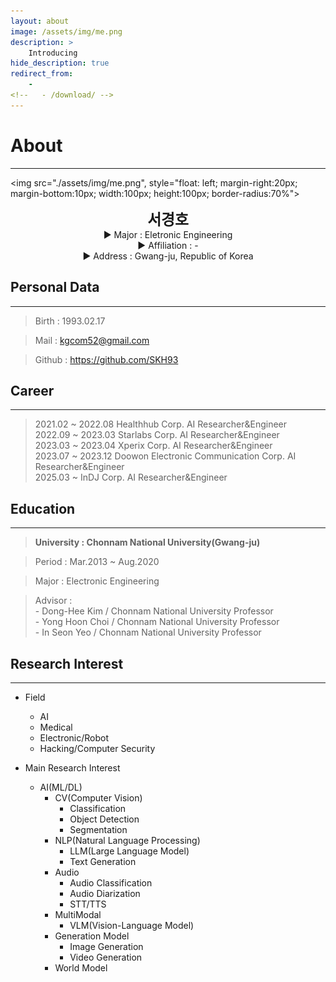 ```yaml
---
layout: about
image: /assets/img/me.png
description: > 
    Introducing
hide_description: true
redirect_from:
    -
<!--   - /download/ -->
---
```


# About

<!--author-->
* * *
<img src="./assets/img/me.png", style="float: left; margin-right:20px; margin-bottom:10px; width:100px; height:100px; border-radius:70%">
<center>
<span style="font-size:170%; font-weight:bold">서경호<br></span>
</center>

<center>
    ▶&nbsp;Major : Eletronic Engineering <br> 
    ▶&nbsp;Affiliation : - <br> 
    ▶&nbsp;Address : Gwang-ju, Republic of Korea <br>
</center>

## Personal Data
---
> Birth : 1993.02.17

> Mail : kgcom52@gmail.com

> Github : <a href="https://github.com/SKH93">https://github.com/SKH93</a>

## Career
---
> 2021.02 ~ 2022.08 Healthhub Corp. AI Researcher&Engineer<br>
> 2022.09 ~ 2023.03 Starlabs Corp. AI Researcher&Engineer<br>
> 2023.03 ~ 2023.04 Xperix Corp. AI Researcher&Engineer<br>
> 2023.07 ~ 2023.12 Doowon Electronic Communication Corp. AI Researcher&Engineer<br>
> 2025.03 ~ InDJ Corp. AI Researcher&Engineer<br>

## Education
---
> **University : Chonnam National University(Gwang-ju)**

> Period : Mar.2013 ~ Aug.2020 

> Major : Electronic Engineering

> Advisor :<br>
    - Dong-Hee Kim / Chonnam National University Professor<br>
    - Yong Hoon Choi / Chonnam National University Professor<br>
    - In Seon Yeo / Chonnam National University Professor<br>

## Research Interest
---
* Field
    + AI
    + Medical
    + Electronic/Robot
    + Hacking/Computer Security

* Main Research Interest
    + AI(ML/DL)
        + CV(Computer Vision)
            + Classification
            + Object Detection
            + Segmentation
        + NLP(Natural Language Processing)
            + LLM(Large Language Model)
            + Text Generation
        + Audio
            + Audio Classification
            + Audio Diarization
            + STT/TTS
        + MultiModal
            + VLM(Vision-Language Model)
        + Generation Model
            + Image Generation
            + Video Generation
        + World Model
